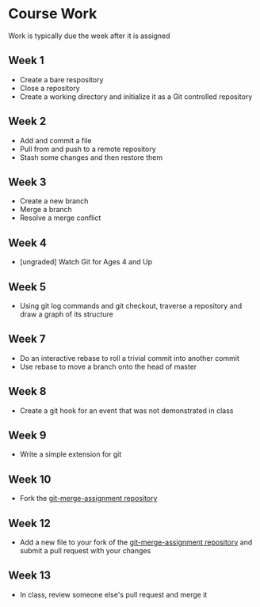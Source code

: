 # Course Work
Work is typically due the week after it is assigned

## Week 1
- Create a bare respository
- Close a repository
- Create a working directory and initialize it as a Git controlled repository

## Week 2
- Add and commit a file
- Pull from and push to a remote repository
- Stash some changes and then restore them

## Week 3
- Create a new branch
- Merge a branch
- Resolve a merge conflict

## Week 4
- [ungraded] Watch Git for Ages 4 and Up

## Week 5
- Using git log commands and git checkout, traverse a repository and draw a graph of its structure

## Week 7
- Do an interactive rebase to roll a trivial commit into another commit
- Use rebase to move a branch onto the head of master

## Week 8
- Create a git hook for an event that was not demonstrated in class

## Week 9
- Write a simple extension for git

## Week 10
- Fork the [git-merge-assignment repository](https://github.com/Rybec/git-merge-assignment)

## Week 12
- Add a new file to your fork of the [git-merge-assignment repository](https://github.com/Rybec/git-merge-assignment) and submit a pull request with your changes

## Week 13
- In class, review someone else's pull request and merge it
